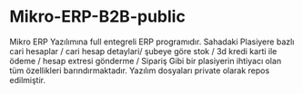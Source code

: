 # Mikro-ERP-B2B-public
Mikro ERP Yazılımına full entegreli ERP programıdır. Sahadaki Plasiyere bazlı cari hesaplar / cari hesap detaylari/ şubeye göre stok / 3d kredi karti ile ödeme / hesap extresi gönderme / Sipariş Gibi bir plasiyerin ihtiyacı olan tüm özellikleri barındırmaktadır. Yazılım dosyaları private olarak repos edilmiştir.

